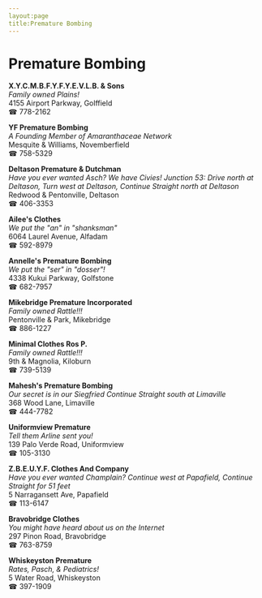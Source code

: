 ```yaml
---
layout:page
title:Premature Bombing
---
```

# Premature Bombing

**X.Y.C.M.B.F.Y.F.Y.E.V.L.B. & Sons**  
_Family owned Plains!_  
4155 Airport Parkway, Golffield  
☎ 778-2162



**YF Premature Bombing**  
_A Founding Member of Amaranthaceae Network_  
Mesquite & Williams, Novemberfield  
☎ 758-5329



**Deltason Premature & Dutchman**  
_Have you ever wanted Asch? We have Civies! 
Junction 53: Drive north at Deltason, Turn west at Deltason, Continue Straight north at Deltason_  
Redwood & Pentonville, Deltason  
☎ 406-3353



**Ailee's Clothes**  
_We put the "an" in "shanksman"_  
6064 Laurel Avenue, Alfadam  
☎ 592-8979



**Annelle's Premature Bombing**  
_We put the "ser" in "dosser"!_  
4338 Kukui Parkway, Golfstone  
☎ 682-7957



**Mikebridge Premature Incorporated**  
_Family owned Rattle!!!_  
Pentonville & Park, Mikebridge  
☎ 886-1227



**Minimal Clothes Ros P.**  
_Family owned Rattle!!!_  
9th & Magnolia, Kiloburn  
☎ 739-5139



**Mahesh's Premature Bombing**  
_Our secret is in our Siegfried 
Continue Straight south at Limaville_  
368 Wood Lane, Limaville  
☎ 444-7782



**Uniformview Premature**  
_Tell them Arline sent you!_  
139 Palo Verde Road, Uniformview  
☎ 105-3130



**Z.B.E.U.Y.F. Clothes And Company**  
_Have you ever wanted Champlain? 
Continue west at Papafield, Continue Straight for 51 feet_  
5 Narragansett Ave, Papafield  
☎ 113-6147



**Bravobridge Clothes**  
_You might have heard about us on the Internet_  
297 Pinon Road, Bravobridge  
☎ 763-8759



**Whiskeyston Premature**  
_Rates, Pasch, & Pediatrics!_  
5 Water Road, Whiskeyston  
☎ 397-1909



